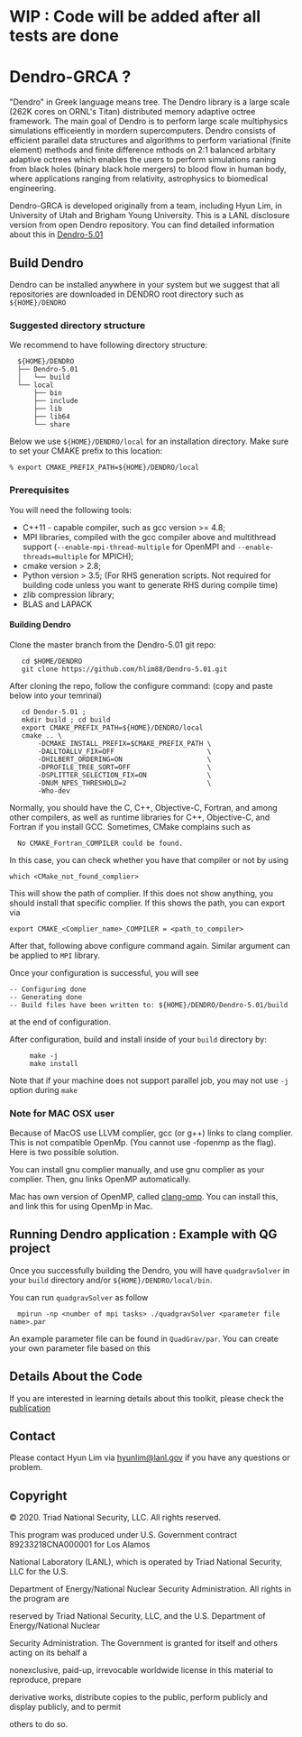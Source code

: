 # WIP : Code will be added after all tests are done

# Dendro-GRCA ?

"Dendro" in Greek language means tree. The Dendro library is a large scale (262K cores on ORNL's Titan) 
distributed memory adaptive octree framework. The main goal of Dendro is to perform large scale multiphysics simulations 
efficeiently in mordern supercomputers. Dendro consists of efficient parallel data structures and algorithms to perform 
variational (finite element) methods and finite difference mthods on 2:1 balanced arbitary adaptive octrees which enables 
the users to perform simulations raning from black holes (binary black hole mergers) to blood flow in human body, where applications 
ranging from relativity, astrophysics to biomedical engineering.  

Dendro-GRCA is developed originally from a team, including Hyun Lim, 
in University of Utah and Brigham Young University. 
This is a LANL disclosure version from open Dendro repository. 
You can find detailed information about this in [Dendro-5.01](https://github.com/paralab/Dendro-5.01)

## Build Dendro 

Dendro can be installed anywhere in your system but we suggest
that all repositories are downloaded in DENDRO root directory 
such as `${HOME}/DENDRO`

### Suggested directory structure

We recommend to have following directory structure:

```{engine=sh}
  ${HOME}/DENDRO
  ├── Dendro-5.01
  │   └── build
  └── local
      ├── bin
      ├── include
      ├── lib
      ├── lib64
      └── share
```

Below we use `${HOME}/DENDRO/local` for an installation directory.
Make sure to set your CMAKE prefix to this location:

    % export CMAKE_PREFIX_PATH=${HOME}/DENDRO/local

### Prerequisites

You will need the following tools:

- C++11 - capable compiler, such as gcc version >= 4.8;
- MPI libraries, compiled with the gcc compiler above and multithread support
  (`--enable-mpi-thread-multiple` for OpenMPI and
   `--enable-threads=multiple` for MPICH);
- cmake version > 2.8;
- Python version > 3.5; (For RHS generation scripts. Not required for 
building code unless you want to generate RHS during compile time)
- zlib compression library;
- BLAS and LAPACK

#### Building Dendro

Clone the master branch from the Dendro-5.01 git repo:
```{engine=sh}
   cd $HOME/DENDRO
   git clone https://github.com/hlim88/Dendro-5.01.git
```    

After cloning the repo, follow the configure command:
(copy and paste below into your temrinal)
```{engine=sh}
   cd Dendor-5.01 ;
   mkdir build ; cd build
   export CMAKE_PREFIX_PATH=${HOME}/DENDRO/local
   cmake .. \
       -DCMAKE_INSTALL_PREFIX=$CMAKE_PREFIX_PATH \
       -DALLTOALLV_FIX=OFF                       \
       -DHILBERT_ORDERING=ON                     \
       -DPROFILE_TREE_SORT=OFF                   \
       -DSPLITTER_SELECTION_FIX=ON               \
       -DNUM_NPES_THRESHOLD=2                    \
       -Who-dev
```

Normally, you should have the C, C++, Objective-C, Fortran, and among other
compilers, as well as runtime libraries for C++, Objective-C, and Fortran if you install GCC.
Sometimes, CMake complains such as

```{engine=sh}
  No CMAKE_Fortran_COMPILER could be found.
```

In this case, you can check whether you have that compiler or not by using
```{engine=sh}
which <CMake_not_found_complier>
```
This will show the path of complier. If this does not show anything, 
you should install that specific complier. If this shows the path, you can export via

```{engine=sh}
export CMAKE_<Complier_name>_COMPILER = <path_to_compiler>
```
After that, following above configure command again. 
Similar argument can be applied to `MPI` library.

Once your configuration is successful, you will see
```{engine=sh}
-- Configuring done
-- Generating done
-- Build files have been written to: ${HOME}/DENDRO/Dendro-5.01/build
```
at the end of configuration.

After configuration, build and install inside of your `build` directory by:
```{engine=sh}
     make -j 
     make install
```
Note that if your machine does not support parallel job, 
you may not use `-j` option during `make`

### Note for MAC OSX user

Because of MacOS use LLVM complier, gcc (or g++) links to clang complier. 
This is not compatible OpenMp. (You cannot use -fopenmp as the flag). Here is two possible solution.

You can install gnu complier manually, and use gnu complier as your complier. 
Then, gnu links OpenMP automatically.

Mac has own version of OpenMP, called [clang-omp](https://clang-omp.github.io/). 
You can install this, and link this for using OpenMp in Mac.


## Running Dendro application : Example with QG project

Once you successfully building the Dendro, you will have `quadgravSolver` 
in your `build` directory and/or `${HOME}/DENDRO/local/bin`.

You can run `quadgravSolver` as follow
```{english=sh}
  mpirun -np <number of mpi tasks> ./quadgravSolver <parameter file name>.par
```
An example parameter file can be found in `QuadGrav/par`. You can 
create your own parameter file based on this

## Details About the Code
If you are interested in learning details about this toolkit, 
please check the [publication](https://epubs.siam.org/doi/10.1137/18M1196972)

## Contact
Please contact Hyun Lim via hyunlim@lanl.gov if you have any
questions or problem.

## Copyright
© 2020. Triad National Security, LLC. All rights reserved.

This program was produced under U.S. Government contract 89233218CNA000001 for Los Alamos

National Laboratory (LANL), which is operated by Triad National Security, LLC for the U.S.

Department of Energy/National Nuclear Security Administration. All rights in the program are

reserved by Triad National Security, LLC, and the U.S. Department of Energy/National Nuclear

Security Administration. The Government is granted for itself and others acting on its behalf a

nonexclusive, paid-up, irrevocable worldwide license in this material to reproduce, prepare

derivative works, distribute copies to the public, perform publicly and display publicly, and to permit

others to do so.



